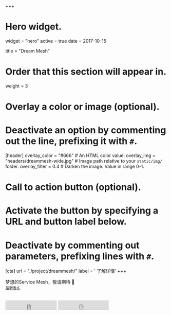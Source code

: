 +++
# Hero widget.
widget = "hero"
active = true
date = 2017-10-15

title = "Dream Mesh"

# Order that this section will appear in.
weight = 3

# Overlay a color or image (optional).
#   Deactivate an option by commenting out the line, prefixing it with `#`.
[header]
  overlay_color = "#666"  # An HTML color value.
  overlay_img = "headers/dreammesh-wide.jpg"  # Image path relative to your `static/img/` folder.
  overlay_filter = 0.4  # Darken the image. Value in range 0-1.

# Call to action button (optional).
#   Activate the button by specifying a URL and button label below.
#   Deactivate by commenting out parameters, prefixing lines with `#`.
[cta]
  url = "./project/dreammesh/"
  label = '<i class="fa fa-download"></i> 了解详情'
+++

梦想的Service Mesh，敬请期待 :rocket:
<br>
<small><a id="academic-release" href="https://github.com/dreamfly-io/dreammesh/releases">最新发布</a></small>
<br><br>
<iframe style="display: inline-block;" src="https://ghbtns.com/github-btn.html?user=dreamfly-io&amp;repo=dreammesh&amp;type=star&amp;count=true&amp;size=large" scrolling="0" width="160px" height="30px" frameborder="0"></iframe>
<iframe style="display: inline-block;" src="https://ghbtns.com/github-btn.html?user=dreamfly-io&amp;repo=dreammesh&amp;type=fork&amp;count=true&amp;size=large" scrolling="0" width="158px" height="30px" frameborder="0"></iframe>


